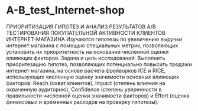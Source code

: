 # A-B_test_Internet-shop
ПРИОРИТИЗАЦИЯ ГИПОТЕЗ И АНАЛИЗ РЕЗУЛЬТАТОВ А/В ТЕСТИРОВАНИЯ ПОКУПАТЕЛЬНОЙ АКТИВНОСТИ КЛИЕНТОВ ИНТЕРНЕТ-МАГАЗИНА
   Изучаются гипотезы по увеличению выручки интернет магазина с помощью специальных метрик, позволяющих установить их 
приоритетность на основании численной оценки влияющих факторов. 
  Задача и цель исследований:
   Выполнить приоритезацию гипотез, позволяющих потенциально повысить продажи интернет магазина, на основе расчета фрейворков
ICE и RICE, использующих численную оценку значимости основных влияющих факторов: Reach (охват клиентов), Impact (степень 
влияния на охваченную аудиторию), Confidence (степень уверенности в правильности численной оценки значимости факторов) и Effort 
(оценка финансовых и временных расходов на проверку гипотезы).
